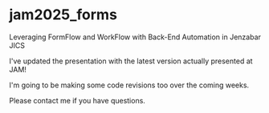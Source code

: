# jam2025_forms
Leveraging FormFlow and WorkFlow with Back-End Automation in Jenzabar JICS

I've updated the presentation with the latest version actually presented at JAM!

I'm going to be making some code revisions too over the coming weeks.

Please contact me if you have questions.
